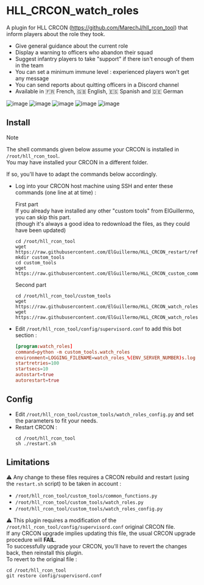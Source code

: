 # HLL_CRCON_watch_roles
A plugin for HLL CRCON (https://github.com/MarechJ/hll_rcon_tool) that inform players about the role they took.
- Give general guidance about the current role
- Display a warning to officers who abandon their squad
- Suggest infantry players to take "support" if there isn't enough of them in the team
- You can set a minimum immune level : experienced players won't get any message
- You can send reports about quitting officers in a Discord channel
- Available in 🇫🇷 French, 🇬🇧 English, 🇪🇸 Spanish and 🇩🇪 German

![image](https://github.com/user-attachments/assets/c7f659c9-a4c8-4b3a-b3b6-a474e18563cb) ![image](https://github.com/user-attachments/assets/6324c5da-4192-4ba4-94d4-0e1649a06f77) ![image](https://github.com/user-attachments/assets/ac838b94-7821-4a7e-aa09-296c6054bf5a) ![image](https://github.com/user-attachments/assets/ca79aaf9-c4b6-449d-ba56-e4c62352a4fa) ![image](https://github.com/user-attachments/assets/b14ca4a7-5f5e-4993-84ce-54b2e822cb1a)

## Install

> [!NOTE]
> The shell commands given below assume your CRCON is installed in `/root/hll_rcon_tool`.  
> You may have installed your CRCON in a different folder.  
>   
> If so, you'll have to adapt the commands below accordingly.

- Log into your CRCON host machine using SSH and enter these commands (one line at at time) :  

  First part  
  If you already have installed any other "custom tools" from ElGuillermo, you can skip this part.  
  (though it's always a good idea to redownload the files, as they could have been updated)
  ```shell
  cd /root/hll_rcon_tool
  wget https://raw.githubusercontent.com/ElGuillermo/HLL_CRCON_restart/refs/heads/main/restart.sh
  mkdir custom_tools
  cd custom_tools
  wget https://raw.githubusercontent.com/ElGuillermo/HLL_CRCON_custom_common_functions.py/refs/heads/main/common_functions.py
  ```
  Second part
  ```shell
  cd /root/hll_rcon_tool/custom_tools
  wget https://raw.githubusercontent.com/ElGuillermo/HLL_CRCON_watch_roles/refs/heads/main/custom_tools/watch_roles.py
  wget https://raw.githubusercontent.com/ElGuillermo/HLL_CRCON_watch_roles/refs/heads/main/custom_tools/watch_roles_config.py
- Edit `/root/hll_rcon_tool/config/supervisord.conf` to add this bot section : 
  ```conf
  [program:watch_roles]
  command=python -m custom_tools.watch_roles
  environment=LOGGING_FILENAME=watch_roles_%(ENV_SERVER_NUMBER)s.log
  startretries=100
  startsecs=10
  autostart=true
  autorestart=true
  ```

## Config
- Edit `/root/hll_rcon_tool/custom_tools/watch_roles_config.py` and set the parameters to fit your needs.
- Restart CRCON :
  ```shell
  cd /root/hll_rcon_tool
  sh ./restart.sh
  ```

## Limitations
⚠️ Any change to these files requires a CRCON rebuild and restart (using the `restart.sh` script) to be taken in account :
- `/root/hll_rcon_tool/custom_tools/common_functions.py`
- `/root/hll_rcon_tool/custom_tools/watch_roles.py`
- `/root/hll_rcon_tool/custom_tools/watch_roles_config.py`

⚠️ This plugin requires a modification of the `/root/hll_rcon_tool/config/supervisord.conf` original CRCON file.  
If any CRCON upgrade implies updating this file, the usual CRCON upgrade procedure will **FAIL**.  
To successfully upgrade your CRCON, you'll have to revert the changes back, then reinstall this plugin.  
To revert to the original file :  
```shell
cd /root/hll_rcon_tool
git restore config/supervisord.conf
```
